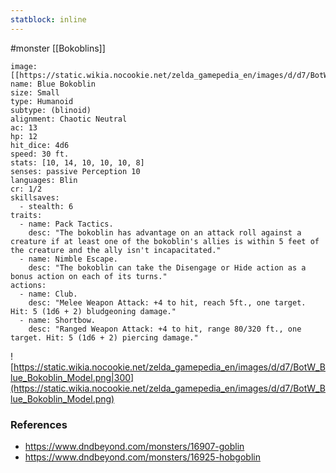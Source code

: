 ```yaml
---
statblock: inline
---
```

 #monster [[Bokoblins]]

```statblock
image: [[https://static.wikia.nocookie.net/zelda_gamepedia_en/images/d/d7/BotW_Blue_Bokoblin_Model.png]]
name: Blue Bokoblin
size: Small
type: Humanoid
subtype: (blinoid)
alignment: Chaotic Neutral
ac: 13
hp: 12
hit_dice: 4d6
speed: 30 ft.
stats: [10, 14, 10, 10, 10, 8]
senses: passive Perception 10
languages: Blin
cr: 1/2
skillsaves:
  - stealth: 6
traits:
  - name: Pack Tactics.
    desc: "The bokoblin has advantage on an attack roll against a creature if at least one of the bokoblin's allies is within 5 feet of the creature and the ally isn't incapacitated."
  - name: Nimble Escape.
    desc: "The bokoblin can take the Disengage or Hide action as a bonus action on each of its turns."
actions:
  - name: Club.
    desc: "Melee Weapon Attack: +4 to hit, reach 5ft., one target. Hit: 5 (1d6 + 2) bludgeoning damage."
  - name: Shortbow.
    desc: "Ranged Weapon Attack: +4 to hit, range 80/320 ft., one target. Hit: 5 (1d6 + 2) piercing damage."
```

![https://static.wikia.nocookie.net/zelda_gamepedia_en/images/d/d7/BotW_Blue_Bokoblin_Model.png|300](https://static.wikia.nocookie.net/zelda_gamepedia_en/images/d/d7/BotW_Blue_Bokoblin_Model.png)

### References

* https://www.dndbeyond.com/monsters/16907-goblin
* https://www.dndbeyond.com/monsters/16925-hobgoblin
